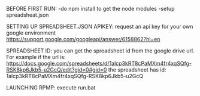 BEFORE FIRST RUN:
-do npm install to get the node modules
-setup spreadsheat.json

SETTING UP SPREADSHEET.JSON
APIKEY: request an api key for your own google environment https://support.google.com/googleapi/answer/6158862?hl=en

SPREADSHEET ID: you can get the spreadsheet id from the google drive url.
For example if the url is: https://docs.google.com/spreadsheets/d/1alcp3kRT8cPaMXm4fr4xqSQfg-RSK8kp6Jkb5-u2GcQ/edit?gid=0#gid=0
the spreadsheet has id:                                           1alcp3kRT8cPaMXm4fr4xqSQfg-RSK8kp6Jkb5-u2GcQ

LAUNCHING RPMP:
execute run.bat
